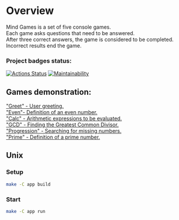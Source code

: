 # Overview

Mind Games is a set of five console games. <br>
Each game asks questions that need to be answered.  <br> 
After three correct answers, the game is considered to be completed. <br> 
Incorrect results end the game. <br>

### Project badges status:
[![Actions Status](https://github.com/mpa-github/java-project-61/workflows/hexlet-check/badge.svg)](https://github.com/mpa-github/java-project-61/actions)
[![Maintainability](https://api.codeclimate.com/v1/badges/4d21e1c3c2e2381f2db6/maintainability)](https://codeclimate.com/github/mpa-github/java-project-61/maintainability) <br>

## Games demonstration:  <br>
["Greet" - User greeting.](https://asciinema.org/a/GJuZxcVvtTgrF8y5zmIS0NreA) <br>
["Even"- Definition of an even number.](https://asciinema.org/a/6acWNST5wuc2HZm9npCOh6O6j) <br>
["Calc" - Arithmetic expressions to be evaluated.](https://asciinema.org/a/iQTjTLEnj2widfxhyv9Wy8euY) <br>
["GCD" - Finding the Greatest Common Divisor.](https://asciinema.org/a/i6b3Jq7w4EJta8eymIyVqRFwn) <br>
["Progression" - Searching for missing numbers.](https://asciinema.org/a/zYpfJaQpJWgUdcICdxnmJpZR0) <br>
["Prime" - Definition of a prime number.](https://asciinema.org/a/w3ampu23wW4vo4l1qrCrOORYY) <br>

## Unix
### Setup

```sh
make -C app build
```

### Start

```sh
make -C app run
```